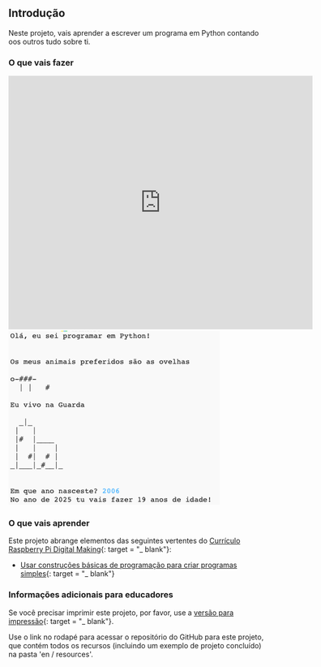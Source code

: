 ## Introdução

Neste projeto, vais aprender a escrever um programa em Python contando oos outros tudo sobre ti.

### O que vais fazer

<div class="trinket">
  <iframe src="https://trinket.io/embed/python/a1f663ae0d?outputOnly=true&start=result" width="600" height="500" frameborder="0" marginwidth="0" marginheight="0" allowfullscreen>
  </iframe>
  <img src="images/me-final.png">
</div>

### O que vais aprender

Este projeto abrange elementos das seguintes vertentes do [Currículo Raspberry Pi Digital Making](http://rpf.io/curriculum){: target = "_ blank"}:

+ [Usar construções básicas de programação para criar programas simples](https://www.raspberrypi.org/curriculum/programming/creator){: target = "_ blank"}

### Informações adicionais para educadores

Se você precisar imprimir este projeto, por favor, use a [versão para impressão](https://projects.raspberrypi.org/en/projects/about-me/print){: target = "_ blank"}.

Use o link no rodapé para acessar o repositório do GitHub para este projeto, que contém todos os recursos (incluindo um exemplo de projeto concluído) na pasta 'en / resources'.